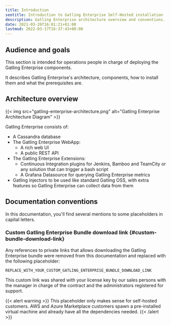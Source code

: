 ```yaml
---
title: Introduction
seotitle: Introduction to Gatling Enterprise Self-Hosted installation
description: Gatling Enterprise architecture overview and conventions.
date: 2021-03-26T16:01:21+01:00
lastmod: 2022-03-17T16:37:43+00:00
---
```


## Audience and goals

This section is intended for operations people in charge of deploying the Gatling Enterprise components.

It describes Gatling Enterprise's architecture, components, how to install them and what the prerequisites are.

## Architecture overview

{{< img src="gatling-enterprise-architecture.png" alt="Gatling Enterprise Architecture Diagram" >}}

Gatling Enterprise consists of:

- A Cassandra database
- The Gatling Enterprise WebApp:
  * A rich web UI
  * A public REST API
- The Gatling Enterprise Extensions:
  * Continuous Integration plugins for Jenkins, Bamboo and TeamCity or any solution that can trigger a bash script
  * A Grafana Datasource for querying Gatling Enterprise metrics
- Gatling injectors to be used like standard Gatling OSS, with extra features so Gatling Enterprise can collect data from them

## Documentation conventions

In this documentation, you'll find several mentions to some placeholders in capital letters.

### Custom Gatling Enterprise Bundle download link {#custom-bundle-download-link}

Any references to private links that allows downloading the Gatling Enterprise bundle were removed from this documentation and replaced with the following placeholder:

```
REPLACE_WITH_YOUR_CUSTOM_GATLING_ENTERPRISE_BUNDLE_DOWNLOAD_LINK
```

This custom link was shared with your license key by our sales persons with the manager in charge of the contract and the administrators registered for support.

{{< alert warning >}}
This placeholder only makes sense for self-hosted customers. AWS and Azure Marketplace customers spawn a pre-installed virtual machine and already have all the dependencies needed.
{{< /alert >}}
